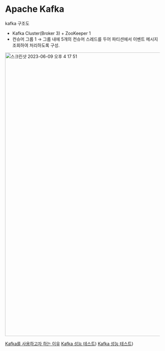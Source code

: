 # Apache Kafka

kafka 구조도
- Kafka Cluster(Broker 3) + ZooKeeper 1
- 컨슈머 그룹 1 → 그룹 내에 5개의 컨슈머 스레드를 두어 파티션에서 이벤트 메시지 조회하여 처리하도록 구성.
  
<img width="919" alt="스크린샷 2023-06-09 오후 4 17 51" src="https://github.com/BookermanProject/docker_kafka/assets/68779402/4de3f666-54dd-4c7f-a638-2b9905cc3b96">

[Kafka를 사용하고자 하는 이유]([https://www.notion.so/Kafka-4393de8caa454aa4baccabeed556de67]) 
[Kafka 성능 테스트]([https://www.notion.so/Kafka-3459e15ad3ec4232b27fc7665c64448b])) 
[Kafka 성능 테스트]([https://www.notion.so/Kafka-92be5d6960fd4a819b8cb62fe0366bcf])) 


